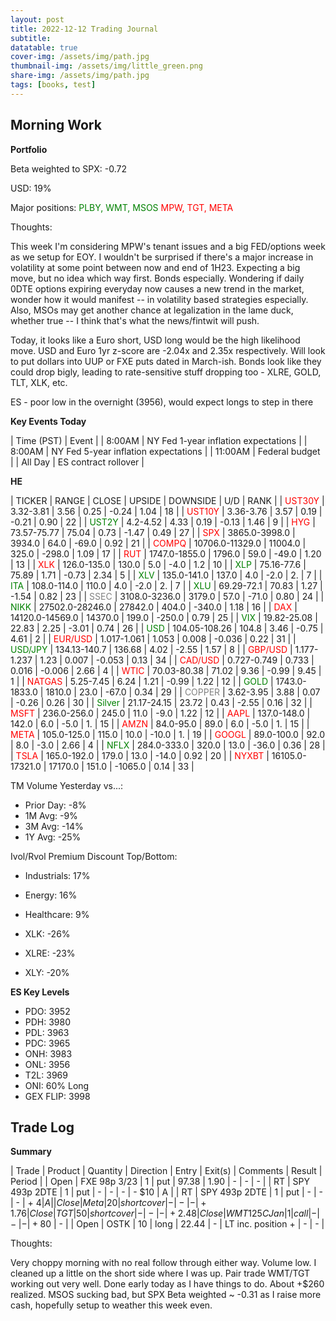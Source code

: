 ```yaml
---
layout: post
title: 2022-12-12 Trading Journal 
subtitle: 
datatable: true
cover-img: /assets/img/path.jpg
thumbnail-img: /assets/img/little_green.png
share-img: /assets/img/path.jpg
tags: [books, test]
---
```



## Morning Work

**Portfolio**

Beta weighted to SPX: -0.72

USD: 19%

Major positions:  <span style="color:green">PLBY, WMT, MSOS</span><span style="color:red">  MPW, TGT, META</span>

Thoughts:  

This week I'm considering MPW's tenant issues and a big FED/options week as we setup for EOY.  I wouldn't be surprised if there's a major increase in volatility at some point between now and end of 1H23. Expecting a big move, but no idea which way first.  Bonds especially.  Wondering if daily 0DTE options expiring everyday now causes a new trend in the market, wonder how it would manifest -- in volatility based strategies especially.  Also, MSOs may get another chance at legalization in the lame duck, whether true -- I think that's what the news/fintwit will push. 

Today, it looks like a Euro short, USD long would be the high likelihood move.  USD and Euro 1yr z-score are -2.04x and 2.35x respectively.  Will look to put dollars into UUP or FXE puts dated in March-ish.  Bonds look like they could drop bigly, leading to rate-sensitive stuff dropping too - XLRE, GOLD, TLT, XLK, etc.

ES - poor low in the overnight (3956), would expect longs to step in there

**Key Events Today**

| Time (PST) | Event | 
| 8:00AM | NY Fed 1-year inflation expectations |
| 8:00AM | NY Fed 5-year inflation expectations |
| 11:00AM | Federal budget |
| All Day | ES contract rollover |


**HE**


<div class="datatable-begin"></div>

| TICKER | RANGE | CLOSE | UPSIDE | DOWNSIDE | U/D | RANK |
| <span style="color:red">UST30Y</span>	| 3.32-3.81 | 3.56 | 0.25 | -0.24 | 1.04 | 18 |
| <span style="color:red">UST10Y</span>	| 3.36-3.76 | 3.57 | 0.19 | -0.21 | 0.90 | 22 |
| <span style="color:green">UST2Y</span>	| 4.2-4.52 | 4.33 | 0.19 | -0.13 | 1.46 | 9 |
| <span style="color:red">HYG</span>	| 73.57-75.77 | 75.04 | 0.73 | -1.47 | 0.49 | 27 |
| <span style="color:red">SPX</span>	| 3865.0-3998.0 | 3934.0 | 64.0 | -69.0 | 0.92 | 21 |
| <span style="color:red">COMPQ</span>	| 10706.0-11329.0 | 11004.0 | 325.0 | -298.0 | 1.09 | 17 |
| <span style="color:red">RUT</span>	| 1747.0-1855.0 | 1796.0 | 59.0 | -49.0 | 1.20 | 13 |
| <span style="color:red">XLK</span>	| 126.0-135.0 | 130.0 | 5.0 | -4.0 | 1.2 | 10 |
| <span style="color:green">XLP</span>	| 75.16-77.6 | 75.89 | 1.71 | -0.73 | 2.34 | 5 |
| <span style="color:green">XLV</span>	| 135.0-141.0 | 137.0 | 4.0 | -2.0 | 2. | 7 |
| <span style="color:green">ITA</span>	| 108.0-114.0 | 110.0 | 4.0 | -2.0 | 2. | 7 |
| <span style="color:green">XLU</span>	| 69.29-72.1 | 70.83 | 1.27 | -1.54 | 0.82 | 23 |
| <span style="color:grey">SSEC</span>	| 3108.0-3236.0 | 3179.0 | 57.0 | -71.0 | 0.80 | 24 |
| <span style="color:green">NIKK</span>	| 27502.0-28246.0 | 27842.0 | 404.0 | -340.0 | 1.18 | 16 |
| <span style="color:red">DAX</span>	| 14120.0-14569.0 | 14370.0 | 199.0 | -250.0 | 0.79 | 25 |
| <span style="color:green">VIX</span>	| 19.82-25.08 | 22.83 | 2.25 | -3.01 | 0.74 | 26 |
| <span style="color:green">USD</span>	| 104.05-108.26 | 104.8 | 3.46 | -0.75 | 4.61 | 2 |
| <span style="color:red">EUR/USD</span>	| 1.017-1.061 | 1.053 | 0.008 | -0.036 | 0.22 | 31 |
| <span style="color:green">USD/JPY</span>	| 134.13-140.7 | 136.68 | 4.02 | -2.55 | 1.57 | 8 |
| <span style="color:red">GBP/USD</span>	| 1.177-1.237 | 1.23 | 0.007 | -0.053 | 0.13 | 34 |
| <span style="color:red">CAD/USD</span>	| 0.727-0.749 | 0.733 | 0.016 | -0.006 | 2.66 | 4 |
| <span style="color:red">WTIC</span>	| 70.03-80.38 | 71.02 | 9.36 | -0.99 | 9.45 | 1 |
| <span style="color:red">NATGAS</span>	| 5.25-7.45 | 6.24 | 1.21 | -0.99 | 1.22 | 12 |
| <span style="color:green">GOLD</span>	| 1743.0-1833.0 | 1810.0 | 23.0 | -67.0 | 0.34 | 29 |
| <span style="color:grey">COPPER</span>	| 3.62-3.95 | 3.88 | 0.07 | -0.26 | 0.26 | 30 |
| <span style="color:green">Silver</span>	| 21.17-24.15 | 23.72 | 0.43 | -2.55 | 0.16 | 32 |
| <span style="color:red">MSFT</span>	| 236.0-256.0 | 245.0 | 11.0 | -9.0 | 1.22 | 12 |
| <span style="color:red">AAPL</span>	| 137.0-148.0 | 142.0 | 6.0 | -5.0 | 1. | 15 |
| <span style="color:red">AMZN</span>	| 84.0-95.0 | 89.0 | 6.0 | -5.0 | 1. | 15 |
| <span style="color:red">META</span>	| 105.0-125.0 | 115.0 | 10.0 | -10.0 | 1. | 19 |
| <span style="color:red">GOOGL</span>	| 89.0-100.0 | 92.0 | 8.0 | -3.0 | 2.66 | 4 |
| <span style="color:green">NFLX</span>	| 284.0-333.0 | 320.0 | 13.0 | -36.0 | 0.36 | 28 |
| <span style="color:red">TSLA</span>	| 165.0-192.0 | 179.0 | 13.0 | -14.0 | 0.92 | 20 |
| <span style="color:red">NYXBT</span>	| 16105.0-17321.0 | 17170.0 | 151.0 | -1065.0 | 0.14 | 33 |

<div class="datatable-end"></div>

TM Volume Yesterday vs...: 

- Prior Day: -8%
- 1M Avg: -9%
- 3M Avg: -14%
- 1Y Avg: -25%

Ivol/Rvol Premium Discount Top/Bottom:

- Industrials: 17%
- Energy: 16%
- Healthcare: 9%

- XLK: -26%
- XLRE: -23%
- XLY: -20%


**ES Key Levels**

- PDO:  3952
- PDH:  3980
- PDL:  3963
- PDC:  3965
- ONH:  3983
- ONL:  3956
- T2L:  3969
- ONI: 60% Long
- GEX FLIP:  3998

## Trade Log

**Summary**

| Trade | Product | Quantity | Direction | Entry | Exit(s) | Comments | Result | Period |
| Open | FXE 98p 3/23 | 1 | put | 97.38 | 1.90 | - | - | - |
| RT | SPY 493p 2DTE | 1 | put | - | - | - | - $10 | A |
| RT | SPY 493p 2DTE | 1 | put | - | - | - | + $4 | A |
| Close | Meta | 20 | short cover | - | - | - | + 1.76% | A |
| Close | TGT | 50 | short cover | - | - | - | + 2.48% | B |
| Close | WMT 125C Jan | 1 | call | - | - | - | + 80$ | - |
| Open | OSTK | 10 | long | 22.44 | - | LT inc. position + | - | - |

Thoughts:

Very choppy morning with no real follow through either way.  Volume low.  I cleaned up a little on the short side where I was up.  Pair trade WMT/TGT working out very well.  Done early today as I have things to do.  About +$260 realized.  MSOS sucking bad, but SPX Beta weighted ~ -0.31 as I raise more cash, hopefully setup to weather this week even.
